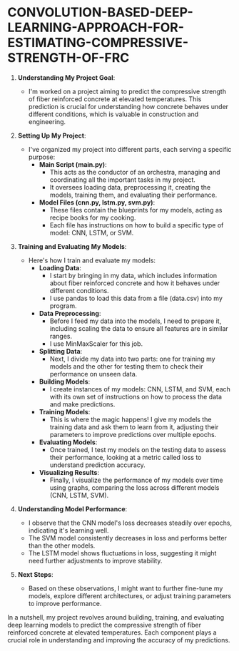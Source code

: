 # CONVOLUTION-BASED-DEEP-LEARNING-APPROACH-FOR-ESTIMATING-COMPRESSIVE-STRENGTH-OF-FRC

1. **Understanding My Project Goal**:
   - I'm worked on a project aiming to predict the compressive strength of fiber reinforced concrete at elevated temperatures. This prediction is crucial for understanding how concrete behaves under different conditions, which is valuable in construction and engineering.

2. **Setting Up My Project**:
   - I've organized my project into different parts, each serving a specific purpose:
     - **Main Script (main.py)**:
       - This acts as the conductor of an orchestra, managing and coordinating all the important tasks in my project.
       - It oversees loading data, preprocessing it, creating the models, training them, and evaluating their performance.
     - **Model Files (cnn.py, lstm.py, svm.py)**:
       - These files contain the blueprints for my models, acting as recipe books for my cooking.
       - Each file has instructions on how to build a specific type of model: CNN, LSTM, or SVM.

3. **Training and Evaluating My Models**:
   - Here's how I train and evaluate my models:
     - **Loading Data**:
       - I start by bringing in my data, which includes information about fiber reinforced concrete and how it behaves under different conditions.
       - I use pandas to load this data from a file (data.csv) into my program.
     - **Data Preprocessing**:
       - Before I feed my data into the models, I need to prepare it, including scaling the data to ensure all features are in similar ranges.
       - I use MinMaxScaler for this job.
     - **Splitting Data**:
       - Next, I divide my data into two parts: one for training my models and the other for testing them to check their performance on unseen data.
     - **Building Models**:
       - I create instances of my models: CNN, LSTM, and SVM, each with its own set of instructions on how to process the data and make predictions.
     - **Training Models**:
       - This is where the magic happens! I give my models the training data and ask them to learn from it, adjusting their parameters to improve predictions over multiple epochs.
     - **Evaluating Models**:
       - Once trained, I test my models on the testing data to assess their performance, looking at a metric called loss to understand prediction accuracy.
     - **Visualizing Results**:
       - Finally, I visualize the performance of my models over time using graphs, comparing the loss across different models (CNN, LSTM, SVM).

4. **Understanding Model Performance**:
   - I observe that the CNN model's loss decreases steadily over epochs, indicating it's learning well.
   - The SVM model consistently decreases in loss and performs better than the other models.
   - The LSTM model shows fluctuations in loss, suggesting it might need further adjustments to improve stability.

5. **Next Steps**:
   - Based on these observations, I might want to further fine-tune my models, explore different architectures, or adjust training parameters to improve performance.
  
In a nutshell, my project revolves around building, training, and evaluating deep learning models to predict the compressive strength of fiber reinforced concrete at elevated temperatures. Each component plays a crucial role in understanding and improving the accuracy of my predictions.
